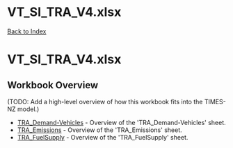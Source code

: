 # VT_SI_TRA_V4.xlsx

[Back to Index](../README.md)

# VT_SI_TRA_V4.xlsx

## Workbook Overview

(TODO: Add a high-level overview of how this workbook fits into the TIMES-NZ model.)

- [TRA_Demand-Vehicles](TRA_Demand-Vehicles.md) - Overview of the 'TRA_Demand-Vehicles' sheet.
- [TRA_Emissions](TRA_Emissions.md) - Overview of the 'TRA_Emissions' sheet.
- [TRA_FuelSupply](TRA_FuelSupply.md) - Overview of the 'TRA_FuelSupply' sheet.
